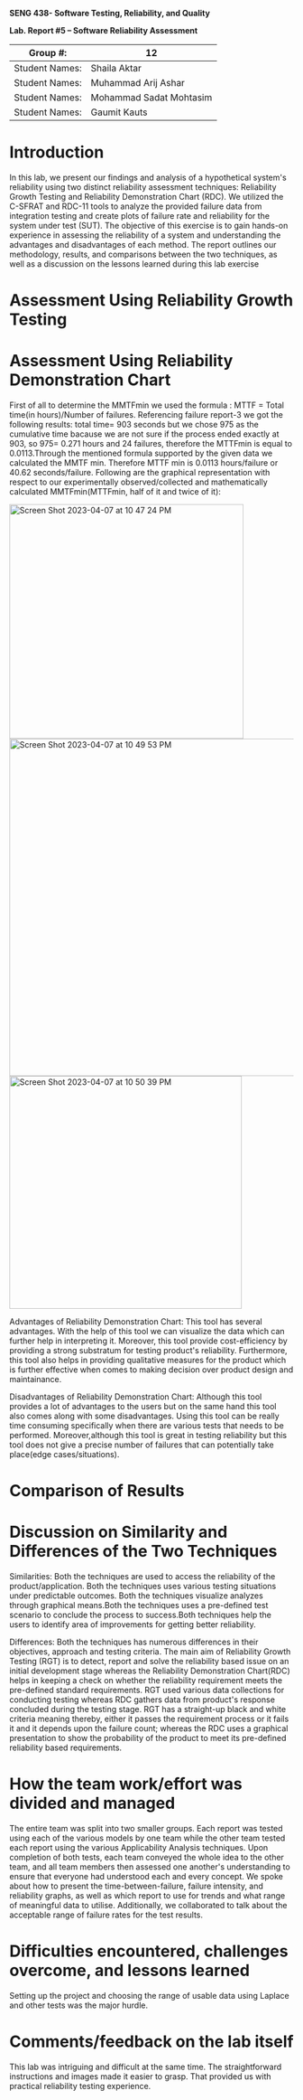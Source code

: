 **SENG 438- Software Testing, Reliability, and Quality**

**Lab. Report \#5 – Software Reliability Assessment**

| Group \#:      |  12   |
| -------------- | --- |
| Student Names: | Shaila Aktar    |
| Student Names: | Muhammad Arij Ashar  |
| Student Names: | Mohammad Sadat Mohtasim   |
| Student Names: | Gaumit Kauts |

# Introduction
In this lab, we present our findings and analysis of a hypothetical system's reliability using two distinct reliability assessment techniques: Reliability Growth Testing and Reliability Demonstration Chart (RDC). We utilized the C-SFRAT and RDC-11 tools to analyze the provided failure data from integration testing and create plots of failure rate and reliability for the system under test (SUT). The objective of this exercise is to gain hands-on experience in assessing the reliability of a system and understanding the advantages and disadvantages of each method. The report outlines our methodology, results, and comparisons between the two techniques, as well as a discussion on the lessons learned during this lab exercise
# 

# Assessment Using Reliability Growth Testing 

# Assessment Using Reliability Demonstration Chart 

First of all to determine the MMTFmin we used the formula : MTTF = Total time(in hours)/Number of failures. Referencing failure report-3 we got the following results: total time= 903 seconds  but we chose 975 as the cumulative time bacause we are not sure if the process ended exactly at 903, so 975= 0.271 hours and 24 failures, therefore the MTTFmin is equal to 0.0113.Through the mentioned formula supported by the given data we calculated the MMTF min. Therefore MTTF min is 0.0113 hours/failure or 40.62 seconds/failure.
Following are the graphical representation with respect to our experimentally observed/collected and mathematically calculated MMTFmin(MTTFmin, half of it and twice of it):

<img width="415" alt="Screen Shot 2023-04-07 at 10 47 24 PM" src="https://user-images.githubusercontent.com/104500471/230703651-b252c775-26ee-484a-aa4c-b61f0e2caf96.png">

<img width="597" alt="Screen Shot 2023-04-07 at 10 49 53 PM" src="https://user-images.githubusercontent.com/104500471/230703725-96ef5aae-460c-4f55-b7ec-7f733ea85f29.png">

<img width="412" alt="Screen Shot 2023-04-07 at 10 50 39 PM" src="https://user-images.githubusercontent.com/104500471/230703754-79b91f16-20a0-4307-b738-25a2ae03d494.png">


Advantages of Reliability Demonstration Chart: This tool has several advantages. With the help of this tool we can visualize the data which can further help in interpreting it. Moreover, this tool provide cost-efficiency by providing a strong substratum for testing product's reliability. Furthermore, this tool also helps in providing qualitative measures for the product which is further effective when comes to making decision over product design and maintainance.

Disadvantages of Reliability Demonstration Chart: Although this tool provides a lot of advantages to the users but on the same hand this tool also comes along with some disadvantages. Using this tool can be really time consuming specifically when there are various tests that needs to be performed. Moreover,although this tool is great in testing reliability but this tool does not give a precise number of failures that can potentially take place(edge cases/situations). 

# Comparison of Results

# Discussion on Similarity and Differences of the Two Techniques

Similarities: Both the techniques are used to access the reliability of the product/application. Both the techniques uses various testing situations under predictable outcomes. Both the techniques visualize analyzes through graphical means.Both the techniques uses a pre-defined test scenario to conclude the process to success.Both techniques help the users to identify area of improvements for getting better reliability.

Differences: Both the techniques has numerous differences in their objectives, approach and testing criteria. The main aim of Reliability Growth Testing (RGT) is to detect, report and solve the reliability based issue on an initial development stage whereas the Reliability Demonstration Chart(RDC) helps in keeping a check on whether the reliability requirement meets the pre-defined standard requirements. RGT used various data collections for conducting testing whereas RDC gathers data from product's response concluded during the testing stage. RGT has a straight-up black and white criteria meaning thereby, either it passes the requirement process or it fails it and it depends upon the failure count; whereas the RDC uses a graphical presentation to show the probability of the product to meet its pre-defined reliability based requirements.

# How the team work/effort was divided and managed
The entire team was split into two smaller groups. Each report was tested using each of the various models by one team while the other team tested each report using the various Applicability Analysis techniques. Upon completion of both tests, each team conveyed the whole idea to the other team, and all team members then assessed one another's understanding to ensure that everyone had understood each and every concept. We spoke about how to present the time-between-failure, failure intensity, and reliability graphs, as well as which report to use for trends and what range of meaningful data to utilise. Additionally, we collaborated to talk about the acceptable range of failure rates for the test results.
# 

# Difficulties encountered, challenges overcome, and lessons learned
Setting up the project and choosing the range of usable data using Laplace and other tests was the major hurdle.
# Comments/feedback on the lab itself
This lab was intriguing and difficult at the same time. The straightforward instructions and images made it easier to grasp. That provided us with practical reliability testing experience.
